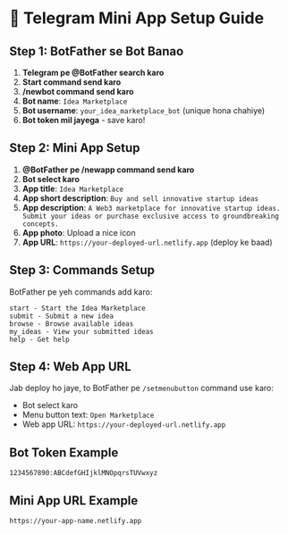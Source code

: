# 🤖 Telegram Mini App Setup Guide

## Step 1: BotFather se Bot Banao

1. **Telegram pe @BotFather search karo**
2. **Start command send karo**
3. **/newbot command send karo**
4. **Bot name**: `Idea Marketplace`
5. **Bot username**: `your_idea_marketplace_bot` (unique hona chahiye)
6. **Bot token mil jayega** - save karo!

## Step 2: Mini App Setup

1. **@BotFather pe /newapp command send karo**
2. **Bot select karo**
3. **App title**: `Idea Marketplace`
4. **App short description**: `Buy and sell innovative startup ideas`
5. **App description**: `A Web3 marketplace for innovative startup ideas. Submit your ideas or purchase exclusive access to groundbreaking concepts.`
6. **App photo**: Upload a nice icon
7. **App URL**: `https://your-deployed-url.netlify.app` (deploy ke baad)

## Step 3: Commands Setup

BotFather pe yeh commands add karo:

```
start - Start the Idea Marketplace
submit - Submit a new idea
browse - Browse available ideas
my_ideas - View your submitted ideas
help - Get help
```

## Step 4: Web App URL

Jab deploy ho jaye, to BotFather pe `/setmenubutton` command use karo:
- Bot select karo
- Menu button text: `Open Marketplace`
- Web app URL: `https://your-deployed-url.netlify.app`

## Bot Token Example
```
1234567890:ABCdefGHIjklMNOpqrsTUVwxyz
```

## Mini App URL Example
```
https://your-app-name.netlify.app
``` 